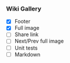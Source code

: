 ### Wiki Gallery

- [x] Footer
- [x] Full image
- [ ] Share link
- [ ] Next/Prev full image
- [ ] Unit tests
- [ ] Markdown
